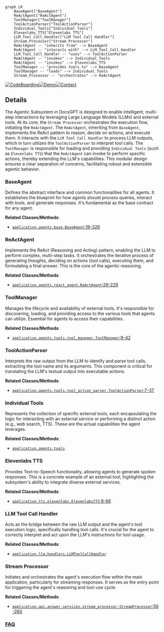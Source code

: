```mermaid
graph LR
    BaseAgent["BaseAgent"]
    ReActAgent["ReActAgent"]
    ToolManager["ToolManager"]
    ToolActionParser["ToolActionParser"]
    Individual_Tools["Individual Tools"]
    Elevenlabs_TTS["Elevenlabs TTS"]
    LLM_Tool_Call_Handler["LLM Tool Call Handler"]
    Stream_Processor["Stream Processor"]
    ReActAgent -- "inherits from" --> BaseAgent
    ReActAgent -- "interacts with" --> LLM_Tool_Call_Handler
    LLM_Tool_Call_Handler -- "uses" --> ToolActionParser
    ReActAgent -- "invokes" --> Individual_Tools
    ReActAgent -- "invokes" --> Elevenlabs_TTS
    ToolManager -- "provides tools to" --> BaseAgent
    ToolManager -- "loads" --> Individual_Tools
    Stream_Processor -- "orchestrates" --> ReActAgent
```

[![CodeBoarding](https://img.shields.io/badge/Generated%20by-CodeBoarding-9cf?style=flat-square)](https://github.com/CodeBoarding/CodeBoarding)[![Demo](https://img.shields.io/badge/Try%20our-Demo-blue?style=flat-square)](https://www.codeboarding.org/demo)[![Contact](https://img.shields.io/badge/Contact%20us%20-%20contact@codeboarding.org-lightgrey?style=flat-square)](mailto:contact@codeboarding.org)

## Details

The Agentic Subsystem in DocsGPT is designed to enable intelligent, multi-step interactions by leveraging Large Language Models (LLMs) and external tools. At its core, the `Stream Processor` orchestrates the execution flow, initiating the `ReActAgent`. The `ReActAgent`, inheriting from `BaseAgent`, implements the ReAct pattern to reason, decide on actions, and execute them. It interacts with the `LLM Tool Call Handler` to process LLM outputs, which in turn utilizes the `ToolActionParser` to interpret tool calls. The `ToolManager` is responsible for loading and providing `Individual Tools` (such as `Elevenlabs TTS`) that the `ReActAgent` can invoke to perform specific actions, thereby extending the LLM's capabilities. This modular design ensures a clear separation of concerns, facilitating robust and extensible agentic behavior.

### BaseAgent
Defines the abstract interface and common functionalities for all agents. It establishes the blueprint for how agents should process queries, interact with tools, and generate responses. It's fundamental as the base contract for any agent.


**Related Classes/Methods**:

- <a href="https://github.com/arc53/DocsGPT/blob/main/application/agents/base.py#L19-L326" target="_blank" rel="noopener noreferrer">`application.agents.base.BaseAgent`:19-326</a>


### ReActAgent
Implements the ReAct (Reasoning and Acting) pattern, enabling the LLM to perform complex, multi-step tasks. It orchestrates the iterative process of generating thoughts, deciding on actions (tool calls), executing them, and formulating a final answer. This is the core of the agentic reasoning.


**Related Classes/Methods**:

- <a href="https://github.com/arc53/DocsGPT/blob/main/application/agents/react_agent.py#L26-L229" target="_blank" rel="noopener noreferrer">`application.agents.react_agent.ReActAgent`:26-229</a>


### ToolManager
Manages the lifecycle and availability of external tools. It's responsible for discovering, loading, and providing access to the various tools that agents can utilize. Essential for agents to access their capabilities.


**Related Classes/Methods**:

- <a href="https://github.com/arc53/DocsGPT/blob/main/application/agents/tools/tool_manager.py#L9-L42" target="_blank" rel="noopener noreferrer">`application.agents.tools.tool_manager.ToolManager`:9-42</a>


### ToolActionParser
Interprets the raw output from the LLM to identify and parse tool calls, extracting the tool name and its arguments. This component is critical for translating the LLM's textual output into executable actions.


**Related Classes/Methods**:

- <a href="https://github.com/arc53/DocsGPT/blob/main/application/agents/tools/tool_action_parser.py#L7-L37" target="_blank" rel="noopener noreferrer">`application.agents.tools.tool_action_parser.ToolActionParser`:7-37</a>


### Individual Tools
Represents the collection of specific external tools, each encapsulating the logic for interacting with an external service or performing a distinct action (e.g., web search, TTS). These are the actual capabilities the agent leverages.


**Related Classes/Methods**:

- <a href="https://github.com/arc53/DocsGPT/blob/main/application/agents/tools" target="_blank" rel="noopener noreferrer">`application.agents.tools`</a>


### Elevenlabs TTS
Provides Text-to-Speech functionality, allowing agents to generate spoken responses. This is a concrete example of an external tool, highlighting the subsystem's ability to integrate diverse external services.


**Related Classes/Methods**:

- <a href="https://github.com/arc53/DocsGPT/blob/main/application/tts/elevenlabs.py#L9-L66" target="_blank" rel="noopener noreferrer">`application.tts.elevenlabs.ElevenlabsTTS`:9-66</a>


### LLM Tool Call Handler
Acts as the bridge between the raw LLM output and the agent's tool execution logic, specifically handling tool calls. It's crucial for the agent to correctly interpret and act upon the LLM's instructions for tool usage.


**Related Classes/Methods**:

- <a href="https://github.com/arc53/DocsGPT/blob/main/application/llm/handlers/base.py" target="_blank" rel="noopener noreferrer">`application.llm.handlers.LLMToolCallHandler`</a>


### Stream Processor
Initiates and orchestrates the agent's execution flow within the main application, particularly for streaming responses. It serves as the entry point for triggering the agent's reasoning and tool-use cycle.


**Related Classes/Methods**:

- <a href="https://github.com/arc53/DocsGPT/blob/main/application/api/answer/services/stream_processor.py#L56-L260" target="_blank" rel="noopener noreferrer">`application.api.answer.services.stream_processor.StreamProcessor`:56-260</a>




### [FAQ](https://github.com/CodeBoarding/GeneratedOnBoardings/tree/main?tab=readme-ov-file#faq)